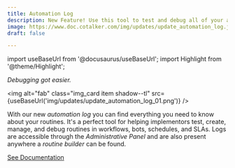 ```yaml
---
title: Automation Log
description: New Feature! Use this tool to test and debug all of your automated routines.
image: https://www.doc.cotalker.com/img/updates/update_automation_log.jpg
draft: false

---
```


import useBaseUrl from '@docusaurus/useBaseUrl'; 
import Highlight from '@theme/Highlight';


<div class="card-demo">
<div class="card">
<div class="card__header">

<span className="hero__subtitle"><em>Debugging got easier.</em></span>

</div>
<div class="card__image">

<img alt="fab" class="img_card item shadow--tl" src={useBaseUrl('img/updates/update_automation_log_01.png')} />
<br/>

</div>
<div class="card__body">

With our new _automation log_ you can find everything you need to know about your routines. It's a perfect tool for helping implementors test, create, manage, and debug routines in workflows, bots, schedules, and SLAs. Logs are accessible through the _Administrative Panel_ and are also present anywhere a _routine builder_ can be found.

</div>
<div class="card__footer">

<a class ="button button--secondary button--block" href="/docs/documentation/automation/automation_log">See Documentation</a>
<br/>

</div>
</div>
</div>
